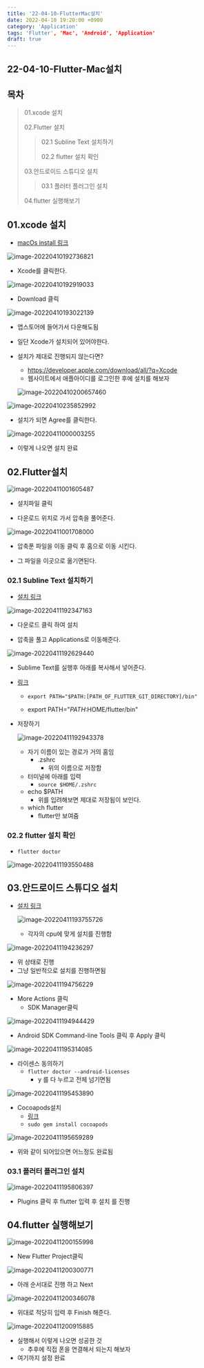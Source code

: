 ```yaml
---
title: '22-04-10-FlutterMac설치'
date: 2022-04-10 19:20:00 +0900
category: 'Application'
tags: 'Flutter', 'Mac', 'Android', 'Application'
draft: true
---
```


## 22-04-10-Flutter-Mac설치

## 목차

> 01.xcode 설치
>
> 02.Flutter 설치
>
> > 02.1 Subline Text 설치하기
> >
> > 02.2 flutter 설치 확인
>
> 03.안드로이드 스튜디오 설치
>
> > 03.1 플러터 플러그인 설치
>
> 04.flutter 실행해보기

## 01.xcode 설치

- [macOs install 링크](https://docs.flutter.dev/get-started/install/macos)

![image-20220410192736821](../../assets/img/post/22-04-10-Flutter-Mac설치.assets/image-20220410192736821.png)

- Xcode를 클릭한다.

![image-20220410192919033](../../assets/img/post/22-04-10-Flutter-Mac설치.assets/image-20220410192919033.png)

- Download 클릭

![image-20220410193022139](../../assets/img/post/22-04-10-Flutter-Mac설치.assets/image-20220410193022139.png)

- 앱스토어에 들어가서 다운해도됨 
- 일단 Xcode가 설치되어 있어야한다.

- 설치가 제대로 진행되지 않는다면?

  - https://developer.apple.com/download/all/?q=Xcode
  - 웹사이트에서 애플아이디를 로그인한 후에 설치를 해보자

  ![image-20220410200657460](../../assets/img/post/22-04-10-Flutter-Mac설치.assets/image-20220410200657460.png)

![image-20220410235852992](../../assets/img/post/22-04-10-Flutter-Mac설치.assets/image-20220410235852992.png)

- 설치가 되면 Agree를 클릭한다.

![image-20220411000003255](../../assets/img/post/22-04-10-Flutter-Mac설치.assets/image-20220411000003255.png)

- 이렇게 나오면 설치 완료

## 02.Flutter설치

![image-20220411001605487](../../assets/img/post/22-04-10-Flutter-Mac설치.assets/image-20220411001605487.png)

- 설치파일 클릭

- 다운로드 위치로 가서 압축을 풀어준다.

![image-20220411001708000](../../assets/img/post/22-04-10-Flutter-Mac설치.assets/image-20220411001708000.png)

- 압축푼 파일을 이동 클릭 후 홈으로 이동 시킨다.

- 그 파일을 이곳으로 옮기면된다.

### 02.1 Subline Text 설치하기

- [설치 링크](https://www.sublimetext.com/)

![image-20220411192347163](../../assets/img/post/22-04-10-Flutter-Mac설치.assets/image-20220411192347163.png)

- 다운로드 클릭 하여 설치

- 압축을 풀고 Applications로 이동해준다.

![image-20220411192629440](../../assets/img/post/22-04-10-Flutter-Mac설치.assets/image-20220411192629440.png)

- Sublime Text를 실행후 아래를 복사해서 넣어준다.

- [링크](https://docs.flutter.dev/get-started/install/macos#update-your-path)

  - `export PATH="$PATH:[PATH_OF_FLUTTER_GIT_DIRECTORY]/bin"`

  - export PATH="$PATH:$HOME/flutter/bin"

- 저장하기

  ![image-20220411192943378](../../assets/img/post/22-04-10-Flutter-Mac설치.assets/image-20220411192943378.png)

  - 자기 이름이 있는 경로가 거의 홈임
    - .zshrc
      - 위의 이름으로 저장함
  - 터미널에 아래를 입력
    - `source $HOME/.zshrc`
  - echo $PATH
    - 위를 입려해보면 제대로 저장됨이 보인다.
  - which flutter
    - flutter만 보여줌

### 02.2 flutter 설치 확인

- `flutter doctor`

![image-20220411193550488](../../assets/img/post/22-04-10-Flutter-Mac설치.assets/image-20220411193550488.png)

## 03.안드로이드 스튜디오 설치

- [설치 링크](https://developer.android.com/studio?gclid=CjwKCAjwo8-SBhAlEiwAopc9W4G_Kkz9xpP2fUWUlo7Yz0Ee_dNgnj8p2F1cO5T8vCwc_AUy4Hlz9RoCcJcQAvD_BwE&gclsrc=aw.ds)

  ![image-20220411193755726](../../assets/img/post/22-04-10-Flutter-Mac설치.assets/image-20220411193755726.png)

  - 각자의 cpu에 맞게 설치를 진행함

![image-20220411194236297](../../assets/img/post/22-04-10-Flutter-Mac설치.assets/image-20220411194236297.png)

- 위 상태로 진행
- 그냥 일반적으로 설치를 진행하면됨

![image-20220411194756229](../../assets/img/post/22-04-10-Flutter-Mac설치.assets/image-20220411194756229.png)

- More Actions 클릭
  - SDK Manager클릭

![image-20220411194944429](../../assets/img/post/22-04-10-Flutter-Mac설치.assets/image-20220411194944429.png)

- Android SDK Command-line Tools 클릭 후  Apply 클릭

![image-20220411195314085](../../assets/img/post/22-04-10-Flutter-Mac설치.assets/image-20220411195314085.png)

- 라이센스 동의하기
  - `flutter doctor --android-licenses`
    - y 를 다 누르고 전체 넘기면됨

![image-20220411195453890](../../assets/img/post/22-04-10-Flutter-Mac설치.assets/image-20220411195453890.png)

- Cocoapods설치
  - [링크](https://guides.cocoapods.org/using/getting-started.html#installation)
  - `sudo gem install cocoapods`

![image-20220411195659289](../../assets/img/post/22-04-10-Flutter-Mac설치.assets/image-20220411195659289.png)

- 위와 같이 되어있으면 어느정도 완료됨

### 03.1 플러터 플러그인 설치

![image-20220411195806397](../../assets/img/post/22-04-10-Flutter-Mac설치.assets/image-20220411195806397.png)

- Plugins 클릭 후 flutter 입력 후 설치 를 진행

## 04.flutter 실행해보기

![image-20220411200155998](../../assets/img/post/22-04-10-Flutter-Mac설치.assets/image-20220411200155998.png)

- New Flutter Project클릭

![image-20220411200300771](../../assets/img/post/22-04-10-Flutter-Mac설치.assets/image-20220411200300771.png)

- 아래 순서대로 진행 하고 Next

![image-20220411200346078](../../assets/img/post/22-04-10-Flutter-Mac설치.assets/image-20220411200346078.png)

- 위대로 적당히 입력 후 Finish 해준다.

![image-20220411200915885](../../assets/img/post/22-04-10-Flutter-Mac설치.assets/image-20220411200915885.png)

- 실행해서 이렇게 나오면 성공한 것 
  - 추후에 직접 폰을 연결해서 되는지 해보자
- 여기까지 설정 완료
